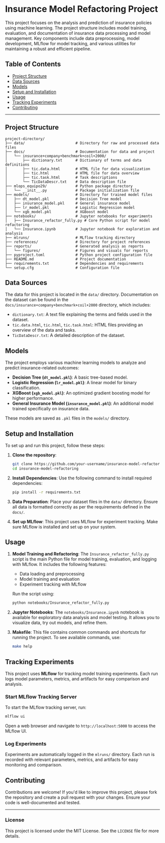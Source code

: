 
# Insurance Model Refactoring Project

This project focuses on the analysis and prediction of insurance policies using machine learning. The project structure includes model training, evaluation, and documentation of insurance data processing and model management. Key components include data preprocessing, model development, MLflow for model tracking, and various utilities for maintaining a robust and efficient pipeline.

## Table of Contents
- [Project Structure](#project-structure)
- [Data Sources](#data-sources)
- [Models](#models)
- [Setup and Installation](#setup-and-installation)
- [Usage](#usage)
- [Tracking Experiments](#tracking-experiments)
- [Contributing](#contributing)

---

## Project Structure

```
project-directory/
├── data/                       # Directory for raw and processed data files
├── docs/                       # Documentation for data and project
│   └── insurance+company+benchmark+coil+2000/
│       ├── dictionary.txt      # Dictionary of terms and data definitions
│       ├── tic.data.html       # HTML file for data visualization
│       ├── tic.html            # HTML file for data overview
│       ├── tic.task.html       # Task descriptions
│       └── TicDataDescr.txt    # Data description file
├── mlops_equipo29/             # Python package directory
│   └── __init__.py             # Package initialization file
├── models/                     # Directory for trained model files
│   ├── dt_model.pkl            # Decision Tree model
│   ├── insurance_model.pkl     # General insurance model
│   ├── lr_model.pkl            # Logistic Regression model
│   └── xgb_model.pkl           # XGBoost model
├── notebooks/                  # Jupyter notebooks for experiments
│   ├── Insurance_refactor_fully.py # Core Python script for model refactoring
│   └── Insurance.ipynb         # Jupyter notebook for exploration and analysis
├── mlruns/                     # MLflow tracking directory
├── references/                 # Directory for project references
├── reports/                    # Generated analysis as reports
│   └── figures/                # Figures and visuals for reports
├── pyproject.toml              # Python project configuration file
├── README.md                   # Project documentation
├── requirements.txt            # Dependencies and requirements
└── setup.cfg                   # Configuration file
```

## Data Sources

The data for this project is located in the `data/` directory. Documentation on the dataset can be found in the `docs/insurance+company+benchmark+coil+2000` directory, which includes:
- `dictionary.txt`: A text file explaining the terms and fields used in the dataset.
- `tic.data.html`, `tic.html`, `tic.task.html`: HTML files providing an overview of the data and tasks.
- `TicDataDescr.txt`: A detailed description of the dataset.

## Models

The project employs various machine learning models to analyze and predict insurance-related outcomes:
- **Decision Tree (`dt_model.pkl`)**: A basic tree-based model.
- **Logistic Regression (`lr_model.pkl`)**: A linear model for binary classification.
- **XGBoost (`xgb_model.pkl`)**: An optimized gradient boosting model for higher performance.
- **General Insurance Model (`insurance_model.pkl`)**: An additional model trained specifically on insurance data.

These models are saved as `.pkl` files in the `models/` directory.

## Setup and Installation

To set up and run this project, follow these steps:

1. **Clone the repository**:
   ```bash
   git clone https://github.com/your-username/insurance-model-refactoring.git
   cd insurance-model-refactoring
   ```

2. **Install Dependencies**:
   Use the following command to install required dependencies:
   ```bash
   pip install -r requirements.txt
   ```

3. **Data Preparation**:
   Place your dataset files in the `data/` directory. Ensure all data is formatted correctly as per the requirements defined in the `docs/`.

4. **Set up MLflow**:
   This project uses MLflow for experiment tracking. Make sure MLflow is installed and set up on your system.

## Usage

1. **Model Training and Refactoring**:
   The `Insurance_refactor_fully.py` script is the main Python file for model training, evaluation, and logging with MLflow. It includes the following features:
   - Data loading and preprocessing
   - Model training and evaluation
   - Experiment tracking with MLflow

   Run the script using:
   ```bash
   python notebooks/Insurance_refactor_fully.py
   ```

2. **Jupyter Notebooks**:
   The `notebooks/Insurance.ipynb` notebook is available for exploratory data analysis and model testing. It allows you to visualize data, try out models, and refine them.

3. **Makefile**:
   This file contains common commands and shortcuts for running the project. To see available commands, use:
   ```bash
   make help
   ```

## Tracking Experiments

This project uses **MLflow** for tracking model training experiments. Each run logs model parameters, metrics, and artifacts for easy comparison and analysis.

### Start MLflow Tracking Server

To start the MLflow tracking server, run:
```bash
mlflow ui
```
Open a web browser and navigate to `http://localhost:5000` to access the MLflow UI.

### Log Experiments

Experiments are automatically logged in the `mlruns/` directory. Each run is recorded with relevant parameters, metrics, and artifacts for easy monitoring and comparison.

## Contributing

Contributions are welcome! If you'd like to improve this project, please fork the repository and create a pull request with your changes. Ensure your code is well-documented and tested.

---

### License

This project is licensed under the MIT License. See the `LICENSE` file for more details.
